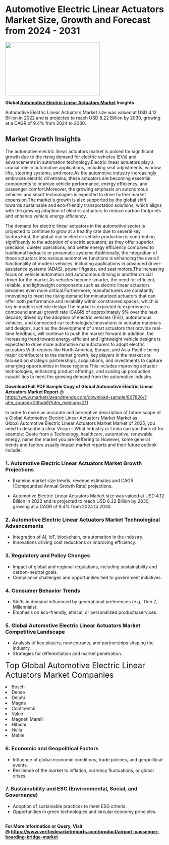 <H1>Automotive Electric Linear Actuators Market Size, Growth and Forecast from 2024 - 2031</H1><img class="aligncenter size-medium wp-image-584254" src="https://thirdeyenews.in/wp-content/uploads/2024/09/Global-Market-Research-300x168.jpeg" alt="" width="300" height="168" /><p><strong>Global&nbsp;<a href="https://www.marketsizeandtrends.com/download-sample/807826/?utm_source=Github8j?utm_medium=211">Automotive Electric Linear Actuators Market</a> Insights</strong></p><p>Automotive Electric Linear Actuators Market size was valued at USD 4.12 Billion in 2022 and is projected to reach USD 8.22 Billion by 2030, growing at a CAGR of 9.4% from 2024 to 2030.</p><p><h2>Market Growth Insights</h2> <p>The automotive electric linear actuators market is poised for significant growth due to the rising demand for electric vehicles (EVs) and advancements in automation technology.Electric linear actuators play a crucial role in automotive applications, including seat adjustments, window lifts, steering systems, and more.As the automotive industry increasingly embraces electric drivetrains, these actuators are becoming essential components to improve vehicle performance, energy efficiency, and passenger comfort.Moreover, the growing emphasis on autonomous vehicles and smart technologies is expected to drive further market expansion.The market's growth is also supported by the global shift towards sustainable and eco-friendly transportation solutions, which aligns with the growing adoption of electric actuators to reduce carbon footprints and enhance vehicle energy efficiency.</p> <p>The demand for electric linear actuators in the automotive sector is projected to continue to grow at a healthy rate due to several key factors.First, the global rise in electric vehicle production is contributing significantly to the adoption of electric actuators, as they offer superior precision, quieter operations, and better energy efficiency compared to traditional hydraulic or pneumatic systems.Additionally, the integration of these actuators into various automotive functions is enhancing the overall functionality of modern vehicles, including applications in advanced driver-assistance systems (ADAS), power liftgates, and seat motors.The increasing focus on vehicle automation and autonomous driving is another crucial driver for the market.As vehicles become smarter, the need for efficient, reliable, and lightweight components such as electric linear actuators becomes even more critical.Furthermore, manufacturers are constantly innovating to meet the rising demand for miniaturized actuators that can offer both performance and reliability within constrained spaces, which is key in modern vehicle design.The market is expected to experience a compound annual growth rate (CAGR) of approximately 9% over the next decade, driven by the adoption of electric vehicles (EVs), autonomous vehicles, and connected car technologies.Innovations in actuator materials and designs, such as the development of smart actuators that provide real-time feedback, will continue to push the market forward.In addition, the increasing trend toward energy-efficient and lightweight vehicle designs is expected to drive more automotive manufacturers to adopt electric actuators.With regions like North America, Europe, and Asia-Pacific being major contributors to the market growth, key players in the market are focused on strategic partnerships, acquisitions, and investments to capture emerging opportunities in these regions.This includes improving actuator technologies, enhancing product offerings, and scaling up production capabilities to meet the growing demand from the automotive industry.<p><span class=""><strong>Download Full PDF Sample Copy of Global Automotive Electric Linear Actuators Market Report</strong> @ <a href="https://www.marketsizeandtrends.com/download-sample/807826/?utm_source=Github8j?utm_medium=211" target="_blank">https://www.marketsizeandtrends.com/download-sample/807826/?utm_source=Github8j?utm_medium=211</a></span></p><p>In order to make an accurate and perceptive description of future scope of a Global&nbsp;Automotive Electric Linear Actuators Market Market as Global&nbsp;Automotive Electric Linear Actuators Market Market of 2025, you need to describe a clear Vision &ndash; What Industry or Linda can you think of for example: Quote from a Technology, healthcare, automotive, renewable energy, name the market you are Reffering to.However, some general trends and factors usually impact market reports and their future outlook include:</p><h3>1.&nbsp;<strong>Automotive Electric Linear Actuators Market Growth Projections</strong></h3><ul><li>Examine market size trends, revenue estimates and CAGR (Compounded Annual Growth Rate) projections.</li><li><p>Automotive Electric Linear Actuators Market size was valued at USD 4.12 Billion in 2022 and is projected to reach USD 8.22 Billion by 2030, growing at a CAGR of 9.4% from 2024 to 2030.</p></li></ul><h3>2.&nbsp;<strong>Automotive Electric Linear Actuators Market Technological Advancements</strong></h3><ul><li>Integration of AI, IoT, blockchain, or automation in the industry.</li><li>Innovations driving cost reductions or improving efficiency.</li></ul><h3>3.&nbsp;<strong>Regulatory and Policy Changes</strong></h3><ul><li>Impact of global and regional regulations, including sustainability and carbon-neutral goals.</li><li>Compliance challenges and opportunities tied to government initiatives.</li></ul><h3>4.&nbsp;<strong>Consumer Behavior Trends</strong></h3><ul><li>Shifts in demand influenced by generational preferences (e.g., Gen Z, Millennials).</li><li>Emphasis on eco-friendly, ethical, or personalized products/services.</li></ul><h3>5.&nbsp;<strong>Global Automotive Electric Linear Actuators Market Competitive Landscape</strong></h3><ul><li>Analysis of key players, new entrants, and partnerships shaping the industry.</li><li>Strategies for differentiation and market penetration.</li></ul><p data-pm-slice="1 1 []"><span style="color: inherit; font-family: inherit; font-size: 25px;">Top Global Automotive Electric Linear Actuators Market Companies</span></p><div class="" data-test-id=""><p><li>Bosch</li><li> Denso</li><li> Delphi</li><li> Magna</li><li> Continental</li><li> Valeo</li><li> Magneti Marelli</li><li> Hitachi</li><li> Hella</li><li> Mahle</li></p></div><h3>6.&nbsp;<strong>Economic and Geopolitical Factors</strong></h3><ul><li>Influence of global economic conditions, trade policies, and geopolitical events.</li><li>Resilience of the market to inflation, currency fluctuations, or global crises.</li></ul><h3>7.&nbsp;<strong>Sustainability and ESG (Environmental, Social, and Governance)</strong></h3><ul><li>Adoption of sustainable practices to meet ESG criteria.</li><li>Opportunities in green technologies and circular economy principles.</li></ul><h2><strong style="font-size: 14px;">For More Information or Query, Visit @&nbsp;</strong><a style="background-color: #ffffff; font-size: 14px;" href="https://www.marketsizeandtrends.com/report/automotive-electric-linear-actuators-market/" target="_blank">https://www.verifiedmarketreports.com/product/airport-passenger-boarding-bridge-market</a></h2>